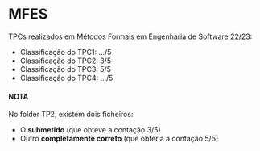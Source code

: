 # MFES

TPCs realizados em Métodos Formais em Engenharia de Software 22/23:

-   Classificação do TPC1: .../5
-   Classificação do TPC2: 3/5
-   Classificação do TPC3: 5/5
-   Classificação do TPC4: .../5

#### NOTA

No folder TP2, existem dois ficheiros:

-   O **submetido** (que obteve a contação 3/5)
-   Outro **completamente correto** (que obteria a contação 5/5)
